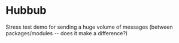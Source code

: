 # Hubbub

Stress test demo for sending a huge volume of messages (between packages/modules -- does it make a difference?)
